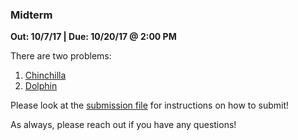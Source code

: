 ### Midterm

**Out: 10/7/17 | Due: 10/20/17 @ 2:00 PM**

There are two problems:
1. [Chinchilla](https://github.com/UMD-CS-STICs/389Ofall17/blob/master/midterm/chinchilla.md)
2. [Dolphin](https://github.com/UMD-CS-STICs/389Ofall17/blob/master/midterm/dolphin.md)

Please look at the [submission file](https://github.com/UMD-CS-STICs/389Ofall17/blob/master/midterm/submission.md) for instructions on how to submit!

As always, please reach out if you have any questions!

